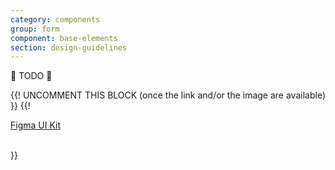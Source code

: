 ```yaml
---
category: components
group: form
component: base-elements
section: design-guidelines
---
```



<section data-section="design-guidelines">
  
  <p class="dummy-paragraph">🚧 TODO 🚧</p>
  {{! UNCOMMENT THIS BLOCK (once the link and/or the image are available) }}
  {{!
  <div class="dummy-design-guidelines">
    <p class="dummy-paragraph">
      <a href="[ADD THE LINK TO THE FIGMA FILE/PAGE HERE!]" target="_blank" rel="noopener noreferrer">Figma UI Kit</a>
    </p>
    <br />
    <img class="dummy-figma-docs" src="/assets/images/form-label-design-usage.png" alt="" role="none" />
  </div>
  }}
</section>
